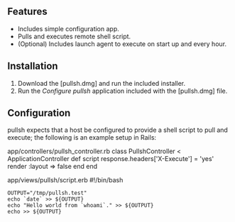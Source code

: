 Features
--------
* Includes simple configuration app.
* Pulls and executes remote shell script.
* (Optional) Includes launch agent to execute on start up and every hour.

Installation
------------
1. Download the [pullsh.dmg] and run the included installer.
2. Run the *Configure pullsh* application included with the [pullsh.dmg] file.

Configuration
-------------
pullsh expects that a host be configured to provide a shell script to pull and execute; the following is an example setup in Rails:

app/controllers/pullsh_controller.rb
	class PullshController < ApplicationController
	  def script
	    response.headers['X-Execute'] = 'yes'
	    render :layout => false
	  end
	end

app/views/pullsh/script.erb
	#!/bin/bash
	
	OUTPUT="/tmp/pullsh.test"
	echo `date` >> ${OUTPUT}
	echo "Hello world from `whoami`." >> ${OUTPUT}
	echo >> ${OUTPUT}